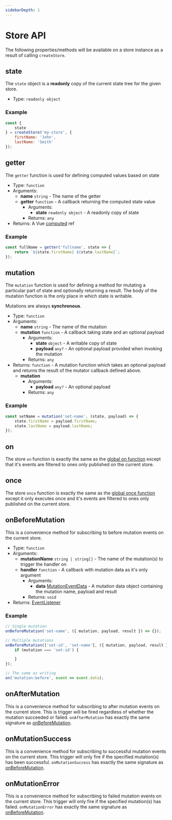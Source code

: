 ```yaml
---
sidebarDepth: 1
---
```


# Store API

The following properties/methods will be available on a store instance as a result of calling `createStore`.

## state
The `state` object is a **readonly** copy of the current state tree for the given store.

- Type: `readonly object`

### Example

```javascript
const {
    state
} = createStore('my-store', {
    firstName: 'John',
    lastName: 'Smith'
});
```


## getter
The `getter` function is used for defining computed values based on state

- Type: `function`
- Arguments:
    - **name** `string` - The name of the getter
    - **getter** `function` - A callback returning the computed state value
        - Arguments:
            - **state** `readonly object` - A readonly copy of state
        - Returns: `any`
- Returns: A Vue [computed](https://v3.vuejs.org/api/computed-watch-api.html#computed) ref

### Example

```javascript
const fullName = getter('fullname', state => {
    return `${state.firstName} ${state.lastName}`;
});
```


## mutation
The `mutation` function is used for defining a method for mutating a particular part of state and optionally returning a result. The body of the mutation function is the only place in which state is writable.

Mutations are always **synchronous**.

- Type: `function`
- Arguments:
    - **name** `string` - The name of the mutation
    - **mutation** `function` - A callback taking state and an optional payload
        - Arguments:
            - **state** `object` - A writable copy of state
            - **payload** `any?` - An optional payload provided when invoking the mutation
        - Returns: `any`
- Returns: `function` - A mutation function which takes an optional payload and returns the result of the mutator callback defined above.
    - **mutation**
        - Arguments:
            - **payload** `any?` - An optional payload
        - Returns: `any`

### Example

```javascript
const setName = mutation('set-name', (state, payload) => {
    state.firstName = payload.firstName;
    state.lastName = payload.lastName;
});
```


## on
The store `on` function is exactly the same as the [global on function](/api/#on) except that it's events are filtered to ones only published on the current store.


## once
The store `once` function is exactly the same as the [global once function](/api/#once) except it only executes once and it's events are filtered to ones only published on the current store.


## onBeforeMutation
This is a convenience method for subscribing to before mutation events on the current store.

- Type: `function`
- Arguments:
    - **mutationName** `string | string[]` - The name of the mutation(s) to trigger the handler on
    - **handler** `function` - A callback with mutation data as it's only argument
        - Arguments:
            - **data** [MutationEventData](./types.html#mutationeventdata) - A mutation data object containing the mutation name, payload and result
        - Returns: `void`
- Returns: [EventListener](./types.html#eventlistener)

### Example

```javascript
// Single mutation
onBeforeMutation('set-name', ({ mutation, payload, result }) => {});

// Multiple mutations
onBeforeMutation(['set-id', 'set-name'], ({ mutation, payload, result }) => {
    if (mutation === 'set-id') {

    }
});

// The same as writing
on('mutation:before', event => event.data);
```

## onAfterMutation
This is a convenience method for subscribing to after mutation events on the current store. This is trigger will be fired regardless of whether the mutation succeeded or failed. `onAfterMutation` has exactly the same signature as [onBeforeMutation](#onbeforemutation).

## onMutationSuccess
This is a convenience method for subscribing to successful mutation events on the current store. This trigger will only fire if the specified mutation(s) has been successful. `onMutationSuccess` has exactly the same signature as [onBeforeMutation](#onbeforemutation).

## onMutationError
This is a convenience method for subscribing to failed mutation events on the current store. This trigger will only fire if the specified mutation(s) has failed. `onMutationError` has exactly the same signature as [onBeforeMutation](#onbeforemutation).